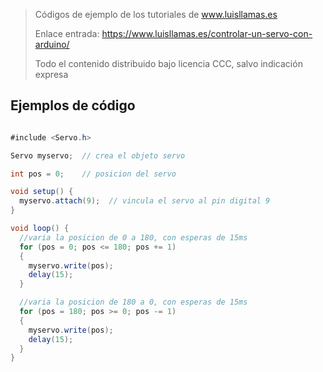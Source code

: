 > Códigos de ejemplo de los tutoriales de www.luisllamas.es
>
> Enlace entrada: https://www.luisllamas.es/controlar-un-servo-con-arduino/
>
> Todo el contenido distribuido bajo licencia CCC, salvo indicación expresa


## Ejemplos de código
```csharp
#include <Servo.h>

Servo myservo;  // crea el objeto servo

int pos = 0;    // posicion del servo

void setup() {
  myservo.attach(9);  // vincula el servo al pin digital 9
}

void loop() {
  //varia la posicion de 0 a 180, con esperas de 15ms
  for (pos = 0; pos <= 180; pos += 1) 
  {
    myservo.write(pos);              
    delay(15);                       
  }

  //varia la posicion de 180 a 0, con esperas de 15ms
  for (pos = 180; pos >= 0; pos -= 1) 
  {
    myservo.write(pos);              
    delay(15);                       
  }
}
```


